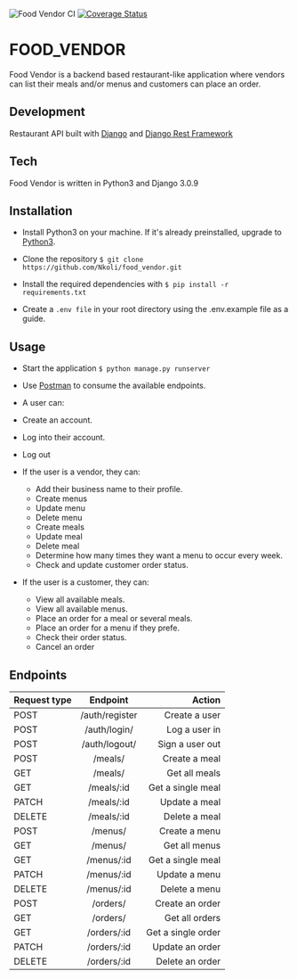 ![Food Vendor CI](https://github.com/Nkoli/food_vendor/workflows/Food%20Vendor%20CI/badge.svg)
[![Coverage Status](https://coveralls.io/repos/github/Nkoli/food_vendor_app/badge.svg?branch=staging)](https://coveralls.io/github/Nkoli/food_vendor_app?branch=staging)

# FOOD_VENDOR

Food Vendor is a backend based restaurant-like application where vendors can list their meals and/or menus and customers can place an order.

## Development

Restaurant API built with [Django](https://www.djangoproject.com/start/) and [Django Rest Framework](https://www.django-rest-framework.org/)

## Tech

Food Vendor is written in Python3 and Django 3.0.9

## Installation

- Install Python3 on your machine. If it's already preinstalled, upgrade to [Python3](https://www.python.org/download/releases/3.0/).

- Clone the repository `$ git clone https://github.com/Nkoli/food_vendor.git`

- Install the required dependencies with `$ pip install -r requirements.txt`

- Create a `.env file` in your root directory using the .env.example file as a guide.

## Usage

- Start the application `$ python manage.py runserver`

- Use [Postman](https://www.postman.com/downloads/) to consume the available endpoints.

- A user can:
- Create an account.
- Log into their account.
- Log out
- If the user is a vendor, they can:
  - Add their business name to their profile.
  - Create menus
  - Update menu
  - Delete menu
  - Create meals
  - Update meal
  - Delete meal
  - Determine how many times they want a menu to occur every week.
  - Check and update customer order status.
- If the user is a customer, they can:
  - View all available meals.
  - View all available menus.
  - Place an order for a meal or several meals.
  - Place an order for a menu if they prefe.
  - Check their order status.
  - Cancel an order

## Endpoints

| Request type |    Endpoint    |             Action |
| ------------ | :------------: | -----------------: |
| POST         | /auth/register |      Create a user |
| POST         |  /auth/login/  |      Log a user in |
| POST         | /auth/logout/  |    Sign a user out |
| POST         |    /meals/     |      Create a meal |
| GET          |    /meals/     |      Get all meals |
| GET          |   /meals/:id   |  Get a single meal |
| PATCH        |   /meals/:id   |      Update a meal |
| DELETE       |   /meals/:id   |      Delete a meal |
| POST         |    /menus/     |      Create a menu |
| GET          |    /menus/     |      Get all menus |
| GET          |   /menus/:id   |  Get a single meal |
| PATCH        |   /menus/:id   |      Update a menu |
| DELETE       |   /menus/:id   |      Delete a menu |
| POST         |    /orders/    |    Create an order |
| GET          |    /orders/    |     Get all orders |
| GET          |  /orders/:id   | Get a single order |
| PATCH        |  /orders/:id   |    Update an order |
| DELETE       |  /orders/:id   |    Delete an order |
